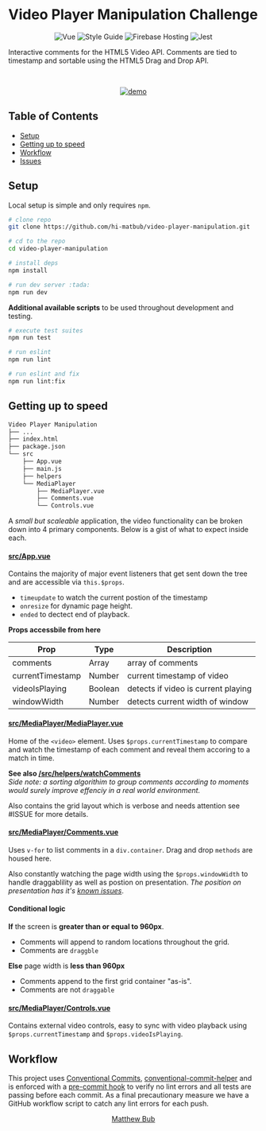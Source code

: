 # Video Player Manipulation Challenge

<p align="center">
  <img src="https://img.shields.io/badge/Framework-Vue-%2300AA74" alt="Vue" />
  <img src="https://img.shields.io/badge/Style%20Guide-Airbnb-%23FB5057" alt="Style Guide" />
  <img src="https://img.shields.io/badge/Hosting-Firebase-%23FFC932" alt="Firebase Hosting" />
  <img src="https://img.shields.io/badge/Tested%20with-Jest-%23BF1524" alt="Jest" />
</p>

<p>Interactive comments for the HTML5 Video API. Comments are tied to timestamp and sortable using the HTML5 Drag and Drop API.</p>
</br>

<p align="center">
  <a href="hi-matbub.github.io" target="_blank">
    <img src="./static/demo_app.gif" alt="demo"/>
  </a>
</p>

## Table of Contents
- [Setup](#setup)
- [Getting up to speed](#getting-up-to-speed)
- [Workflow](#workflow)
- [Issues](https://github.com/hi-matbub/video-player-manipulation/issues)

## Setup

Local setup is simple and only requires `npm`.

```bash
# clone repo
git clone https://github.com/hi-matbub/video-player-manipulation.git

# cd to the repo
cd video-player-manipulation 

# install deps
npm install

# run dev server :tada:
npm run dev
```

**Additional available scripts** to be used throughout development and testing.

```sh
# execute test suites
npm run test

# run eslint
npm run lint

# run eslint and fix 
npm run lint:fix
```

## Getting up to speed

``` sh
Video Player Manipulation
├── ...
├── index.html
├── package.json
└── src
    ├── App.vue
    ├── main.js
    ├── helpers
    └── MediaPlayer 
        ├── MediaPlayer.vue
        ├── Comments.vue
        └── Controls.vue
```

A _small but scaleable_ application, the video functionality can be broken down into 4 primary components. Below is a gist of what to expect inside each.

#### [src/App.vue](./src/App.vue)

Contains the majority of major event listeners that get sent down the tree and are accessible via `this.$props`.
- `timeupdate` to watch the current postion of the timestamp
- `onresize` for dynamic page height. 
- `ended` to dectect end of playback.

**Props accessbile from here**

Prop             | Type    | Description
---              | ---     | ---
comments         | Array   | array of comments
currentTimestamp | Number  | current timestamp of video
videoIsPlaying   | Boolean | detects if video is current playing
windowWidth      | Number  | detects current width of window


#### [src/MediaPlayer/MediaPlayer.vue](./src/MediaPlayer/MediaPlayer.vue)

Home of the `<video>` element. Uses `$props.currentTimestamp` to compare and watch the timestamp of each comment and reveal them accoring to a match in time. 

**See also  [/src/helpers/watchComments](/src/helpers/watchComments.js)**
</br>
_Side note: a sorting algorithim to group comments according to moments would surely improve effenciy in a real world environment._ 

Also contains the grid layout which is verbose and needs attention see #ISSUE for more details. 

#### [src/MediaPlayer/Comments.vue](./src/MediaPlayer/Comments.vue)

Uses `v-for` to list comments in a `div.container`. Drag and drop `methods` are housed here.

Also constantly watching the page width using the `$props.windowWidth` to handle draggablility as well as postion on presentation. _The position on presentation has it's [known issues](https://github.com/hi-matbub/video-player-manipulation/issues/37#issuecomment-791796281)_.

#### Conditional logic
**If** the screen is **greater than or equal to 960px**. 
- Comments will append to random locations throughout the grid. 
- Comments are `draggble`

**Else** page width is **less than 960px**  
- Comments append to the first grid container "as-is".
- Comments are not `draggable`

#### [src/MediaPlayer/Controls.vue](./src/MediaPlayer/Controls.vue)

Contains external video controls, easy to sync with video playback using `$props.currentTimestamp` and `$props.videoIsPlaying`.

## Workflow 

This project uses [Conventional Commits](https://www.conventionalcommits.org/en/v1.0.0/), [conventional-commit-helper](https://github.com/hi-matbub/conventional-commit-helper) and is enforced with a [pre-commit hook](./.husky/pre-commit) to verify no lint errors and all tests are passing before each commit. As a final precautionary measure we have a GitHub workflow script to catch any lint errors for each push.

<p align="center">
  <a href="hi-matbub.github.io" target="_blank">
    Matthew Bub
  </a>
</p>
